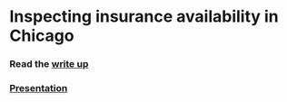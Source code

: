 # Inspecting insurance availability in Chicago
### Read the [write up](/Regression-Project.pdf)
### [Presentation](https://pritam-dey3.github.io/Project-On-Regression)
